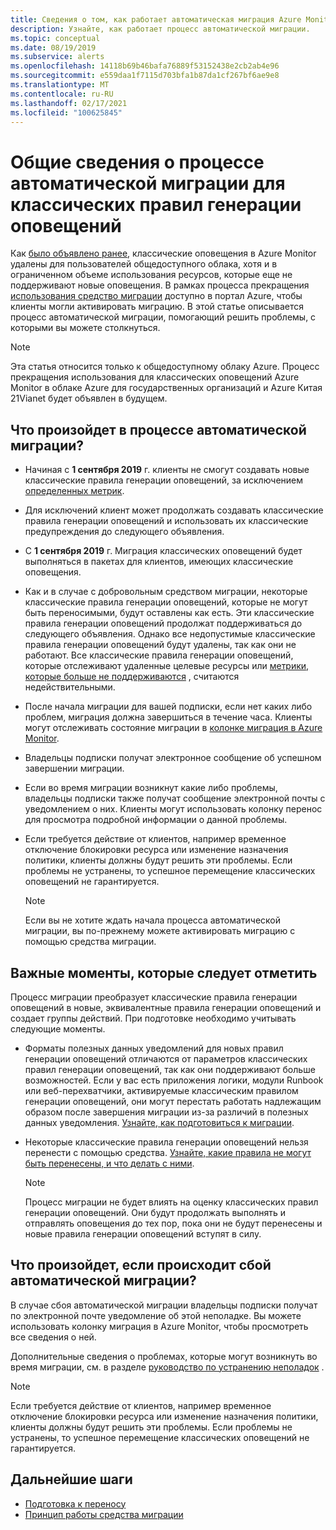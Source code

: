 ```yaml
---
title: Сведения о том, как работает автоматическая миграция Azure Monitor классические оповещения
description: Узнайте, как работает процесс автоматической миграции.
ms.topic: conceptual
ms.date: 08/19/2019
ms.subservice: alerts
ms.openlocfilehash: 14118b69b46bafa76889f53152438e2cb2ab4e96
ms.sourcegitcommit: e559daa1f7115d703bfa1b87da1cf267bf6ae9e8
ms.translationtype: MT
ms.contentlocale: ru-RU
ms.lasthandoff: 02/17/2021
ms.locfileid: "100625845"
---
```

# <a name="understand-the-automatic-migration-process-for-your-classic-alert-rules"></a>Общие сведения о процессе автоматической миграции для классических правил генерации оповещений

Как [было объявлено ранее](../platform/monitoring-classic-retirement.md), классические оповещения в Azure Monitor удалены для пользователей общедоступного облака, хотя и в ограниченном объеме использования ресурсов, которые еще не поддерживают новые оповещения. В рамках процесса прекращения [использования средство миграции](alerts-using-migration-tool.md) доступно в портал Azure, чтобы клиенты могли активировать миграцию.
В этой статье описывается процесс автоматической миграции, помогающий решить проблемы, с которыми вы можете столкнуться.

  > [!NOTE]
  > Эта статья относится только к общедоступному облаку Azure. Процесс прекращения использования для классических оповещений Azure Monitor в облаке Azure для государственных организаций и Azure Китая 21Vianet будет объявлен в будущем.

## <a name="what-will-happen-during-the-automatic-migration-process"></a>Что произойдет в процессе автоматической миграции?

- Начиная с **1 сентября 2019** г. клиенты не смогут создавать новые классические правила генерации оповещений, за исключением [определенных метрик](alerts-understand-migration.md#manually-migrating-classic-alerts-to-newer-alerts).
- Для исключений клиент может продолжать создавать классические правила генерации оповещений и использовать их классические предупреждения до следующего объявления.
- С **1 сентября 2019** г. Миграция классических оповещений будет выполняться в пакетах для клиентов, имеющих классические оповещения.
- Как и в случае с добровольным средством миграции, некоторые классические правила генерации оповещений, которые не могут быть переносимыми, будут оставлены как есть. Эти классические правила генерации оповещений продолжат поддерживаться до следующего объявления. Однако все недопустимые классические правила генерации оповещений будут удалены, так как они не работают.
Все классические правила генерации оповещений, которые отслеживают удаленные целевые ресурсы или [метрики, которые больше не поддерживаются](alerts-understand-migration.md#classic-alert-rules-on-deprecated-metrics) , считаются недействительными.
- После начала миграции для вашей подписки, если нет каких либо проблем, миграция должна завершиться в течение часа. Клиенты могут отслеживать состояние миграции в [колонке миграция в Azure Monitor](https://portal.azure.com/#blade/Microsoft_Azure_Monitoring/MigrationBladeViewModel).
- Владельцы подписки получат электронное сообщение об успешном завершении миграции.
- Если во время миграции возникнут какие либо проблемы, владельцы подписки также получат сообщение электронной почты с уведомлением о них. Клиенты могут использовать колонку перенос для просмотра подробной информации о данной проблемы.
- Если требуется действие от клиентов, например временное отключение блокировки ресурса или изменение назначения политики, клиенты должны будут решить эти проблемы. Если проблемы не устранены, то успешное перемещение классических оповещений не гарантируется.

    > [!NOTE]
    > Если вы не хотите ждать начала процесса автоматической миграции, вы по-прежнему можете активировать миграцию с помощью средства миграции.

## <a name="important-things-to-note"></a>Важные моменты, которые следует отметить

Процесс миграции преобразует классические правила генерации оповещений в новые, эквивалентные правила генерации оповещений и создает группы действий. При подготовке необходимо учитывать следующие моменты.

- Форматы полезных данных уведомлений для новых правил генерации оповещений отличаются от параметров классических правил генерации оповещений, так как они поддерживают больше возможностей. Если у вас есть приложения логики, модули Runbook или веб-перехватчики, активируемые классическим правилом генерации оповещений, они могут перестать работать надлежащим образом после завершения миграции из-за различий в полезных данных уведомления. [Узнайте, как подготовиться к миграции](alerts-prepare-migration.md).

- Некоторые классические правила генерации оповещений нельзя перенести с помощью средства. [Узнайте, какие правила не могут быть перенесены, и что делать с ними](alerts-understand-migration.md#manually-migrating-classic-alerts-to-newer-alerts).

    > [!NOTE]
    > Процесс миграции не будет влиять на оценку классических правил генерации оповещений. Они будут продолжать выполнять и отправлять оповещения до тех пор, пока они не будут перенесены и новые правила генерации оповещений вступят в силу.

## <a name="what-if-the-automatic-migration-fails"></a>Что произойдет, если происходит сбой автоматической миграции?

В случае сбоя автоматической миграции владельцы подписки получат по электронной почте уведомление об этой неполадке. Вы можете использовать колонку миграция в Azure Monitor, чтобы просмотреть все сведения о ней.

Дополнительные сведения о проблемах, которые могут возникнуть во время миграции, см. в разделе [руководство по устранению неполадок](alerts-understand-migration.md#common-problems-and-remedies) .

  > [!NOTE]
  > Если требуется действие от клиентов, например временное отключение блокировки ресурса или изменение назначения политики, клиенты должны будут решить эти проблемы. Если проблемы не устранены, то успешное перемещение классических оповещений не гарантируется.

## <a name="next-steps"></a>Дальнейшие шаги

- [Подготовка к переносу](alerts-prepare-migration.md)
- [Принцип работы средства миграции](alerts-understand-migration.md)
